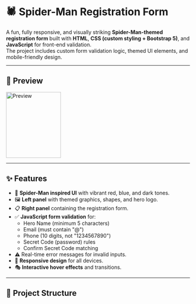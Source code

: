 # 🕷️ Spider-Man Registration Form

A fun, fully responsive, and visually striking **Spider-Man-themed registration form** built with **HTML**, **CSS (custom styling + Bootstrap 5)**, and **JavaScript** for front-end validation.  
The project includes custom form validation logic, themed UI elements, and mobile-friendly design.

---

## 📸 Preview
<img src="assets/spidey_passport.jpg" alt="Preview" style="object-fit: cover; object-position: bottom; width:150px; height:180px;">



---

## ✨ Features

- 🎨 **Spider-Man inspired UI** with vibrant red, blue, and dark tones.
- 🖼️ **Left panel** with themed graphics, shapes, and hero logo.
- 📋 **Right panel** containing the registration form.
- ✅ **JavaScript form validation** for:
  - Hero Name (minimum 5 characters)
  - Email (must contain "@")
  - Phone (10 digits, not "1234567890")
  - Secret Code (password) rules
  - Confirm Secret Code matching
- ⚠️ Real-time error messages for invalid inputs.
- 📱 **Responsive design** for all devices.
- 🎭 **Interactive hover effects** and transitions.

---

## 📂 Project Structure

